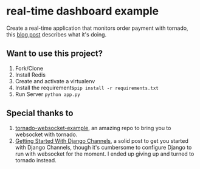 # real-time dashboard example

Create a real-time application that monitors order payment with tornado, this [blog post](https://reata.github.io/web/realtime/to-build-a-real-time-system-starting-with-websocket/) describes what it's doing.

## Want to use this project?

1. Fork/Clone
1. Install Redis
1. Create and activate a virtualenv
1. Install the requirements`pip install -r requirements.txt`
1. Run Server `python app.py`

## Special thanks to

1. [tornado-websocket-example](https://github.com/hiroakis/tornado-websocket-example), an amazing repo to bring you to websocket with tornado.
2. [Getting Started With Django Channels](https://realpython.com/blog/python/getting-started-with-django-channels/), a solid post to get you started with Django Channels, though it's cumbersome to configure Django to run with websocket for the moment. I ended up giving up and turned to tornado instead. 

